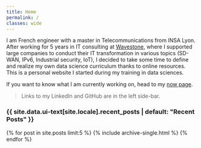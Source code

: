 ```yaml
---
title: Home
permalink: /
classes: wide
---
```


I am French engineer with a master in Telecommunications from INSA Lyon.<br />
After working for 5 years in IT consulting at [Wavestone](https://wavestone.com), where I supported large companies to conduct their IT transformation in various topics (SD-WAN, IPv6, Industrial security, IoT), I decided to take some time to define and realize my own data science curriculum thanks to online resources.<br />
This is a personal website I started during my training in data sciences. <br />



If you want to know what I am currently working on, head to my [now page](/now/).

> Links to my LinkedIn and GitHub are in the left side-bar.

<h3 class="archive__subtitle">{{ site.data.ui-text[site.locale].recent_posts | default: "Recent Posts" }}</h3>


  {% for post in site.posts limit:5 %}
    {% include archive-single.html %}
  {% endfor %}
